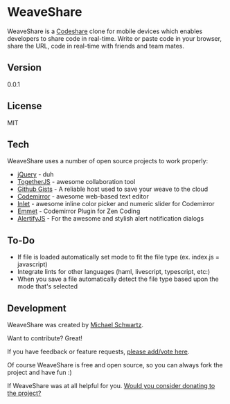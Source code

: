 WeaveShare
===================

WeaveShare is a [Codeshare](http://codeshare.io/) clone for mobile devices which enables developers to share code in real-time. Write or paste code in your browser, share the URL, code in real-time with friends and team mates. 

Version
-------------

0.0.1

License
-------------

MIT

Tech
-------------

WeaveShare uses a number of open source projects to work properly:

* [jQuery](http://jquery.com/) - duh
* [TogetherJS](https://togetherjs.com/) - awesome collaboration tool
* [Github Gists](https://developer.github.com/v3/gists/) - A reliable host used to save your weave to the cloud
* [Codemirror](http://codemirror.net/) - awesome web-based text editor
* [Inlet](https://github.com/mikethedj4/Inlet) - awesome inline color picker and numeric slider for Codemirror
* [Emmet](http://emmet.io/) - Codemirror Plugin for Zen Coding
* [AlertifyJS](http://alertifyjs.com/) - For the awesome and stylish alert notification dialogs

To-Do
-------------

 - If file is loaded automatically set mode to fit the file type (ex. index.js = javascript)
 - Integrate lints for other languages (haml, livescript, typescript, etc:)
 - When you save a file automatically detect the file type based upon the mode that's selected

Development
-------------

WeaveShare was created by [Michael Schwartz](http://mikethedj4.github.io/).  

Want to contribute? Great!  

If you have feedback or feature requests, [please add/vote here](https://github.com/mikethedj4/WeaveShare/issues).  

Of course WeaveShare is free and open source, so you can always fork the project and have fun :)

If WeaveShare was at all helpful for you. [Would you consider donating to the project?](https://www.paypal.com/us/cgi-bin/webscr?cmd=_flow&SESSION=JryIEtO_GiYnqlvRfV6BGnO6bAxR3JtIQif2j1z1eFYuoLkYf_XZOY6QbWe&dispatch=5885d80a13c0db1f8e263663d3faee8dcce3e160f5b9538489e17951d2c62172)